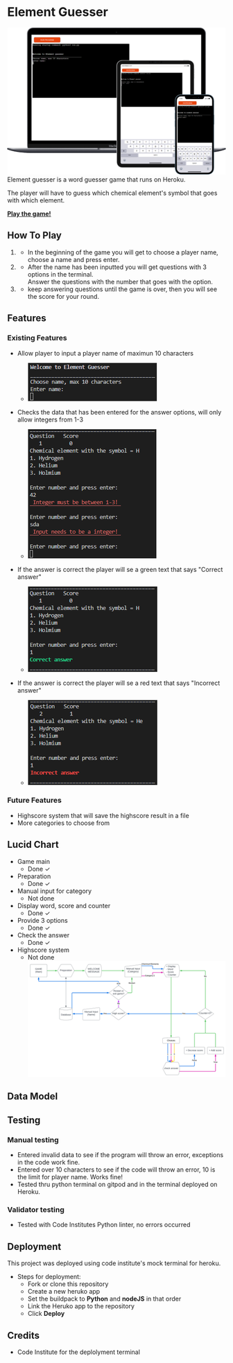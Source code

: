 # Element Guesser
![Responsive](docs/responsive.png)
Element guesser is a word guesser game that runs on Heroku.

The player will have to guess which chemical element's symbol that goes with which element.

**[Play the game!](https://portfolio-project-3-ci.herokuapp.com/)**


## How To Play
 1. - In the beginning of the game you will get to choose a player name, choose a name and press enter.

 2. - After the name has been inputted you will get questions with 3 options in the terminal.<br>Answer the questions with the number that goes with the option.

3. - keep answering questions until the game is over, then you will see the score for your round.


## Features
### Existing Features
  - Allow player to input a player name of maximun 10 characters
     - ![Player name](docs/welcome.png)

  - Checks the data that has been entered for the answer options, will only allow integers from 1-3
    - ![Not integer](docs/not_int.png)


  - If the answer is correct the player will se a green text that says "Correct answer"
    - ![Correct](docs/correct.png)

  - If the answer is correct the player will se a red text that says "Incorrect answer"
    - ![Correct](docs/incorrect.png)
 
### Future Features
 - Highscore system that will save the highscore result in a file
 - More categories to choose from


## Lucid Chart
- Game main
  - Done ✓
- Preparation
  - Done ✓
- Manual input for category
  - Not done
- Display word, score and counter
  - Done ✓
- Provide 3 options
  - Done ✓
- Check the answer
  - Done ✓
- Highscore system
  - Not done
![Lucid](docs/python_Word_game.svg)

## Data Model

## Testing

 ### Manual testing
  - Entered invalid data to see if the program will throw an error, exceptions in the code work fine.
  - Entered over 10 characters to see if the code will throw an error, 10 is the limit for player name. Works fine!
 - Tested thru python terminal on gitpod and in the terminal deployed on Heroku.
 ### Validator testing
  - Tested with Code Institutes Python linter, no errors occurred

## Deployment
This project was deployed using code institute's mock terminal for heroku.
  - Steps for deployment:
    - Fork or clone this repository
    - Create a new heruko app
    - Set the buildpack to **Python** and **nodeJS** in that order
    - Link the Heruko app to the repository 
    - Click **Deploy**


## Credits
- Code Institute for the deplolyment terminal